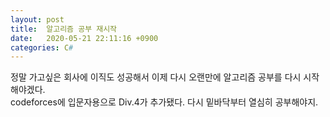 ```yaml
---
layout: post
title:  알고리즘 공부 재시작
date:   2020-05-21 22:11:16 +0900
categories: C#
---
```

정말 가고싶은 회사에 이직도 성공해서 이제 다시 오랜만에 알고리즘 공부를 다시 시작해야겠다.<br>
codeforces에 입문자용으로 Div.4가 추가됐다. 다시 밑바닥부터 열심히 공부해야지.<br>